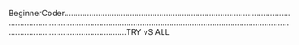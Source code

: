 BeginnerCoder....................................................................................................................................................................................................................................................................................TRY vS ALL
